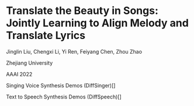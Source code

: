 # Translate the Beauty in Songs: Jointly Learning to Align Melody and Translate Lyrics

Jinglin Liu, Chengxi Li, Yi Ren, Feiyang Chen, Zhou Zhao

Zhejiang University

AAAI 2022

Singing Voice Synthesis Demos (DiffSinger)[]

Text to Speech Synthesis Demos (DiffSpeech)[]